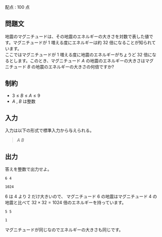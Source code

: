 配点 : $100$ 点

## 問題文

地震のマグニチュードは、その地震のエネルギーの大きさを対数で表した値です。マグニチュードが $1$ 増える度にエネルギーは約 $32$ 倍になることが知られています。<br>
ここではマグニチュードが $1$ 増える度に地震のエネルギーがちょうど $32$ 倍になるとします。このとき、マグニチュード $A$ の地震のエネルギーの大きさはマグニチュード $B$ の地震のエネルギーの大きさの何倍ですか?

## 制約

- $3\leq B\leq A\leq 9$
- $A$ , $B$ は整数

## 入力

入力は以下の形式で標準入力から与えられる。

> $A$ $B$

## 出力

答えを整数で出力せよ。

```input1
6 4
```

```output1
1024
```

$6$ は $4$ より $2$ だけ大きいので、
マグニチュード $6$ の地震はマグニチュード $4$ の地震と比べて $32\times 32=1024$ 倍のエネルギーを持っています。

```input2
5 5
```

```output2
1
```

マグニチュードが同じなのでエネルギーの大きさも同じです。